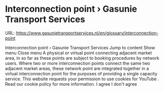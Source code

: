 # Interconnection point › Gasunie Transport Services

URL: https://www.gasunietransportservices.nl/en/glossary/interconnection-point

Interconnection point › Gasunie Transport Services
Jump to content
Show menu
Close menu
A physical or virtual point connecting adjacent market area, in so far as these points are subject to booking procedures by network users. Where two or more interconnection points connect the same two adjacent market areas, these network point are integrated together in a virtual interconnection point for the purposes of providing a single
capacity
service.
This website requests your permission to use cookies for
YouTube
. Read our
cookie policy
for more information.
I agree
I don't agree